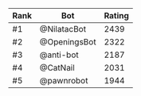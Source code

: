 Rank|Bot|Rating
---|---|---
#1|@NilatacBot|2439
#2|@OpeningsBot|2322
#3|@anti-bot|2187
#4|@CatNail|2031
#5|@pawnrobot|1944
